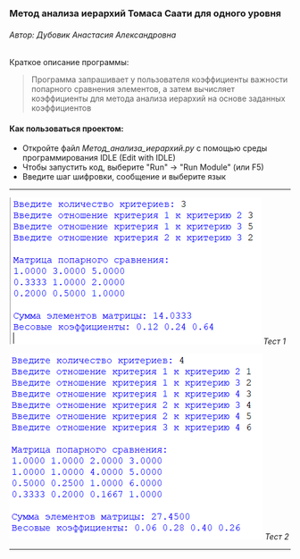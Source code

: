 ### Метод анализа иерархий Томаса Саати для одного уровня
###### *Автор: Дубовик Анастасия Александровна*
Краткое описание программы:
> Программа запрашивает у пользователя коэффициенты важности попарного сравнения элементов, а затем вычисляет коэффициенты для метода анализа иерархий на основе заданных коэффициентов 
#### **Как пользоваться проектом:**
+ Откройте файл *Метод_анализа_иерархий.py* с помощью среды программирования IDLE (Edit with IDLE)
+ Чтобы запустить код, выберите "Run" → "Run Module" (или F5)
+ Введите шаг шифровки, сообщение и выберите язык
---

![тест1](Тест_1.png)
*Тест 1*

![тест2](Тест_2.png)
*Тест 2*

---
